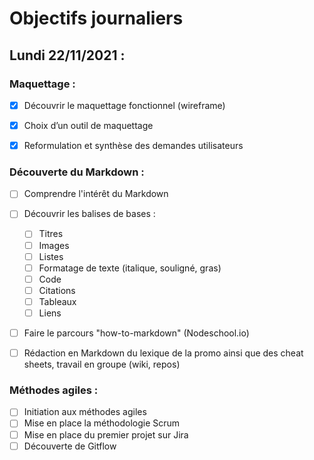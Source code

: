 # Objectifs journaliers

## Lundi 22/11/2021 :

### Maquettage : 

* [X] Découvrir le maquettage fonctionnel (wireframe)
* [X] Choix d’un outil de maquettage
* [X] Reformulation et synthèse des demandes utilisateurs


### Découverte du Markdown : 

* [ ] Comprendre l'intérêt du Markdown
* [ ] Découvrir les balises de bases : 
  * [ ] Titres
  * [ ] Images
  * [ ] Listes
  * [ ] Formatage de texte (italique, souligné, gras)
  * [ ] Code
  * [ ] Citations
  * [ ] Tableaux
  * [ ] Liens
* [ ] Faire le parcours "how-to-markdown" (Nodeschool.io)
* [ ] Rédaction en Markdown du lexique de la promo ainsi que des cheat sheets, travail en groupe (wiki, repos)


### Méthodes agiles :

* [ ] Initiation aux méthodes agiles
* [ ] Mise en place la méthodologie Scrum
* [ ] Mise en place du premier projet sur Jira
* [ ] Découverte de Gitflow
